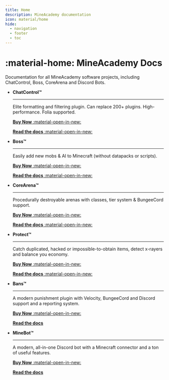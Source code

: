 ```yaml
---
title: Home
description: MineAcademy documentation
icon: material/home
hide:
  - navigation
  - footer
  - toc
---
```


# :material-home: MineAcademy Docs

Documentation for all MineAcademy software projects, including ChatControl, Boss, CoreArena and Discord Bots.<br>

<div class="grid cards" markdown>

-   **ChatControl™**

    ---

    Elite formatting and filtering plugin. Can replace 200+ plugins. High-performance. Folia supported.

    [**Buy Now** :material-open-in-new:](https://mineacademy.org/chatcontrol)

    [**Read the docs** :material-open-in-new:](https://github.com/kangarko/chatcontrol-red/wiki)


-   **Boss™**

    ---

    Easily add new mobs & AI to Minecraft (without datapacks or scripts).

    [**Buy Now** :material-open-in-new:](https://mineacademy.org/boss)

    [**Read the docs** :material-open-in-new:](https://github.com/kangarko/boss/wiki)


-   **CoreArena™**

    ---

    Procedurally destroyable arenas with classes, tier system & BungeeCord support.

    [**Buy Now** :material-open-in-new:](https://mineacademy.org/corearena)

    [**Read the docs** :material-open-in-new:](https://github.com/kangarko/corearena/wiki)


-   **Protect™**

    ---

    Catch duplicated, hacked or impossible-to-obtain items, detect x-rayers and balance you economy.

    [**Buy Now** :material-open-in-new:](https://mineacademy.org/protect)

    [**Read the docs** :material-open-in-new:](https://github.com/kangarko/protect/wiki)


-   **Bans™**

    ---

    A modern punishment plugin with Velocity, BungeeCord and Discord support and a reporting system.

    [**Buy Now** :material-open-in-new:](https://mineacademy.org/bans)

    [**Read the docs**](bans/index.md)


-   **MineBot™**

    ---

    A modern, all-in-one Discord bot with a Minecraft connector and a ton of useful features.

    [**Buy Now** :material-open-in-new:](https://mineacademy.org/minebot)

    [**Read the docs**](minebot/index.md)
</div>